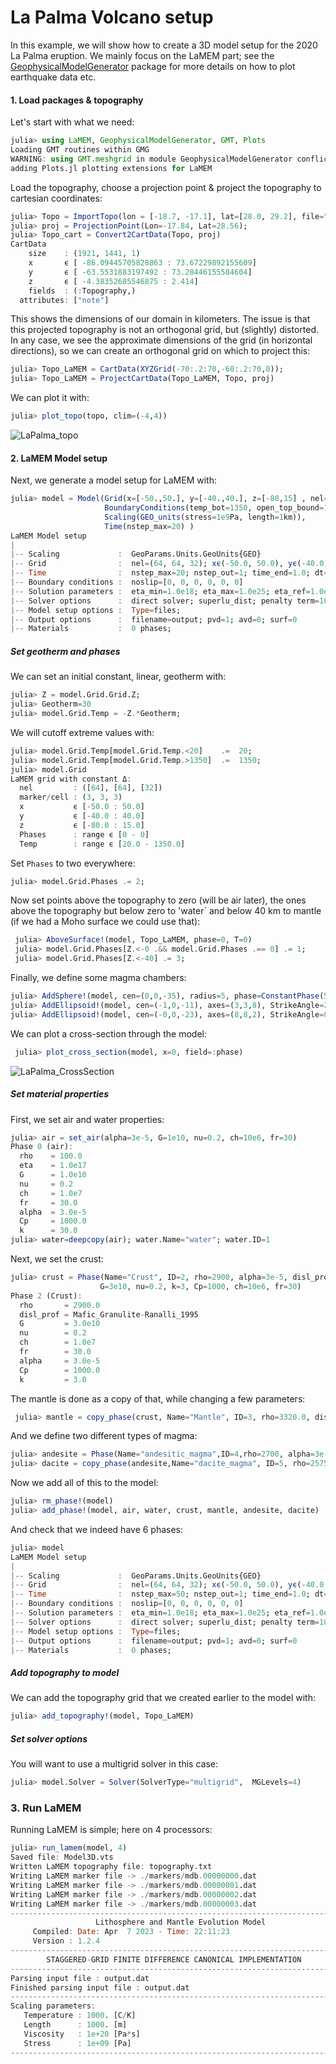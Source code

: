 # La Palma Volcano setup

In this example, we will show how to create a 3D model setup for the 2020 La Palma eruption. We mainly focus on the LaMEM part; see the [GeophysicalModelGenerator](https://github.com/JuliaGeodynamics/GeophysicalModelGenerator.jl) package for more details on how to plot earthquake data etc.

#### 1. Load packages & topography
Let's start with what we need:
```julia
julia> using LaMEM, GeophysicalModelGenerator, GMT, Plots
Loading GMT routines within GMG
WARNING: using GMT.meshgrid in module GeophysicalModelGenerator conflicts with an existing identifier.
adding Plots.jl plotting extensions for LaMEM
```

Load the topography, choose a projection point & project the topography to cartesian coordinates:
```julia
julia> Topo = ImportTopo(lon = [-18.7, -17.1], lat=[28.0, 29.2], file="@earth_relief_03s.grd");
julia> proj = ProjectionPoint(Lon=-17.84, Lat=28.56);
julia> Topo_cart = Convert2CartData(Topo, proj)
CartData 
    size    : (1921, 1441, 1)
    x       ϵ [ -86.09445705828863 : 73.67229892155609]
    y       ϵ [ -63.5531883197492 : 73.28446155584604]
    z       ϵ [ -4.38352685546875 : 2.414]
    fields  : (:Topography,)
  attributes: ["note"]
```
This shows the dimensions of our domain in kilometers. The issue is that this projected topography is not an orthogonal grid, but (slightly) distorted. In any case, we see the approximate dimensions of the grid (in horizontal directions), so we can create an orthogonal grid on which to project this:

```julia
julia> Topo_LaMEM = CartData(XYZGrid(-70:.2:70,-60:.2:70,0));
julia> Topo_LaMEM = ProjectCartData(Topo_LaMEM, Topo, proj)
```

We can plot it with:
```julia
julia> plot_topo(topo, clim=(-4,4))
```

![LaPalma_topo](LaPalma_topo.png)


#### 2. LaMEM Model setup

Next, we generate a model setup  for LaMEM with:
```julia
julia> model = Model(Grid(x=[-50.,50.], y=[-40.,40.], z=[-80,15] , nel=(64,64,32)),
                     BoundaryConditions(temp_bot=1350, open_top_bound=1),
                     Scaling(GEO_units(stress=1e9Pa, length=1km)),
                     Time(nstep_max=20) )
LaMEM Model setup
|
|-- Scaling             :  GeoParams.Units.GeoUnits{GEO}
|-- Grid                :  nel=(64, 64, 32); xϵ(-50.0, 50.0), yϵ(-40.0, 40.0), zϵ(-80.0, 15.0) 
|-- Time                :  nstep_max=20; nstep_out=1; time_end=1.0; dt=0.05
|-- Boundary conditions :  noslip=[0, 0, 0, 0, 0, 0]
|-- Solution parameters :  eta_min=1.0e18; eta_max=1.0e25; eta_ref=1.0e20; act_temp_diff=0
|-- Solver options      :  direct solver; superlu_dist; penalty term=10000.0
|-- Model setup options :  Type=files; 
|-- Output options      :  filename=output; pvd=1; avd=0; surf=0
|-- Materials           :  0 phases; 
```

##### Set geotherm and phases
We can set an initial constant, linear, geotherm with:
```julia
julia> Z = model.Grid.Grid.Z;
julia> Geotherm=30
julia> model.Grid.Temp = -Z.*Geotherm;
```
We will cutoff extreme values with:
```julia
julia> model.Grid.Temp[model.Grid.Temp.<20]    .=  20;
julia> model.Grid.Temp[model.Grid.Temp.>1350]  .=  1350;
julia> model.Grid
LaMEM grid with constant Δ: 
  nel         : ([64], [64], [32])
  marker/cell : (3, 3, 3)
  x           ϵ [-50.0 : 50.0]
  y           ϵ [-40.0 : 40.0]
  z           ϵ [-80.0 : 15.0]
  Phases      : range ϵ [0 - 0]
  Temp        : range ϵ [20.0 - 1350.0]
```

Set `Phases` to two everywhere:
```julia
julia> model.Grid.Phases .= 2;
```

Now set points above the topography to zero (will be air later), the ones above the topography but below zero to 'water` and below 40 km to mantle (if we had a Moho surface we could use that):
```julia
 julia> AboveSurface!(model, Topo_LaMEM, phase=0, T=0)
 julia> model.Grid.Phases[Z.<-0 .&& model.Grid.Phases .== 0] .= 1;
 julia> model.Grid.Phases[Z.<-40] .= 3;
```

Finally, we define some magma chambers:
```julia 
julia> AddSphere!(model, cen=(0,0,-35), radius=5, phase=ConstantPhase(5), T=ConstantTemp(1200));
julia> AddEllipsoid!(model, cen=(-1,0,-11), axes=(3,3,8), StrikeAngle=225, DipAngle=45, phase=ConstantPhase(5), T=ConstantTemp(1200));
julia> AddEllipsoid!(model, cen=(-0,0,-23), axes=(8,8,2), StrikeAngle=0, DipAngle=0, phase=ConstantPhase(5), T=ConstantTemp(1200));
```

 We can plot a cross-section through the model:
```julia
 julia> plot_cross_section(model, x=0, field=:phase)
```
 ![LaPalma_CrossSection](LaPalma_CrossSection.png)


##### Set material properties

First, we set air and water properties:
```julia
julia> air = set_air(alpha=3e-5, G=1e10, nu=0.2, ch=10e6, fr=30)
Phase 0 (air): 
  rho    = 100.0 
  eta    = 1.0e17 
  G      = 1.0e10 
  nu     = 0.2 
  ch     = 1.0e7 
  fr     = 30.0 
  alpha  = 3.0e-5 
  Cp     = 1000.0 
  k      = 30.0 
julia> water=deepcopy(air); water.Name="water"; water.ID=1
```
Next, we set the crust:
```julia
julia> crust = Phase(Name="Crust", ID=2, rho=2900, alpha=3e-5, disl_prof="Mafic_Granulite-Ranalli_1995",
                    G=3e10, nu=0.2, k=3, Cp=1000, ch=10e6, fr=30)
Phase 2 (Crust): 
  rho       = 2900.0 
  disl_prof = Mafic_Granulite-Ranalli_1995 
  G         = 3.0e10 
  nu        = 0.2 
  ch        = 1.0e7 
  fr        = 30.0 
  alpha     = 3.0e-5 
  Cp        = 1000.0 
  k         = 3.0 
```
The mantle is done as a copy of that, while changing a few parameters:
```julia
 julia> mantle = copy_phase(crust, Name="Mantle", ID=3, rho=3320.0, disl_prof="Dry_Olivine-Ranalli_1995", G=6.5e10, k=3.3);
```
And we define two different types of magma:
```julia
julia> andesite = Phase(Name="andesitic_magma",ID=4,rho=2700, alpha=3e-5, eta=1e18, G=1.5e10, nu=0.2, k=3, Cp=1000, T=980, ch=1e7, fr=30);
julia> dacite = copy_phase(andesite,Name="dacite_magma", ID=5, rho=2575.0, eta=1e19, T=800.0)
```

Now we add all of this to the model:
```julia
julia> rm_phase!(model)
julia> add_phase!(model, air, water, crust, mantle, andesite, dacite)
```
And check that we indeed have 6 phases:
```julia
julia> model
LaMEM Model setup
|
|-- Scaling             :  GeoParams.Units.GeoUnits{GEO}
|-- Grid                :  nel=(64, 64, 32); xϵ(-50.0, 50.0), yϵ(-40.0, 40.0), zϵ(-80.0, 15.0) 
|-- Time                :  nstep_max=50; nstep_out=1; time_end=1.0; dt=0.05
|-- Boundary conditions :  noslip=[0, 0, 0, 0, 0, 0]
|-- Solution parameters :  eta_min=1.0e18; eta_max=1.0e25; eta_ref=1.0e20; act_temp_diff=0
|-- Solver options      :  direct solver; superlu_dist; penalty term=10000.0
|-- Model setup options :  Type=files; 
|-- Output options      :  filename=output; pvd=1; avd=0; surf=0
|-- Materials           :  0 phases; 
```

##### Add topography to model
We can add the topography grid that we created earlier to the model with:
```julia
julia> add_topography!(model, Topo_LaMEM)
```

##### Set solver options

You will want to use a multigrid solver in this case:
```julia
julia> model.Solver = Solver(SolverType="multigrid",  MGLevels=4)
```

### 3. Run LaMEM
Running LaMEM is simple; here on 4 processors:
```julia
julia> run_lamem(model, 4)
Saved file: Model3D.vts
Written LaMEM topography file: topography.txt
Writing LaMEM marker file -> ./markers/mdb.00000000.dat
Writing LaMEM marker file -> ./markers/mdb.00000001.dat
Writing LaMEM marker file -> ./markers/mdb.00000002.dat
Writing LaMEM marker file -> ./markers/mdb.00000003.dat
-------------------------------------------------------------------------- 
                   Lithosphere and Mantle Evolution Model                   
     Compiled: Date: Apr  7 2023 - Time: 22:11:23           
     Version : 1.2.4 
-------------------------------------------------------------------------- 
        STAGGERED-GRID FINITE DIFFERENCE CANONICAL IMPLEMENTATION           
-------------------------------------------------------------------------- 
Parsing input file : output.dat 
Finished parsing input file : output.dat 
--------------------------------------------------------------------------
Scaling parameters:
   Temperature : 1000. [C/K] 
   Length      : 1000. [m] 
   Viscosity   : 1e+20 [Pa*s] 
   Stress      : 1e+09 [Pa] 
--------------------------------------------------------------------------
```